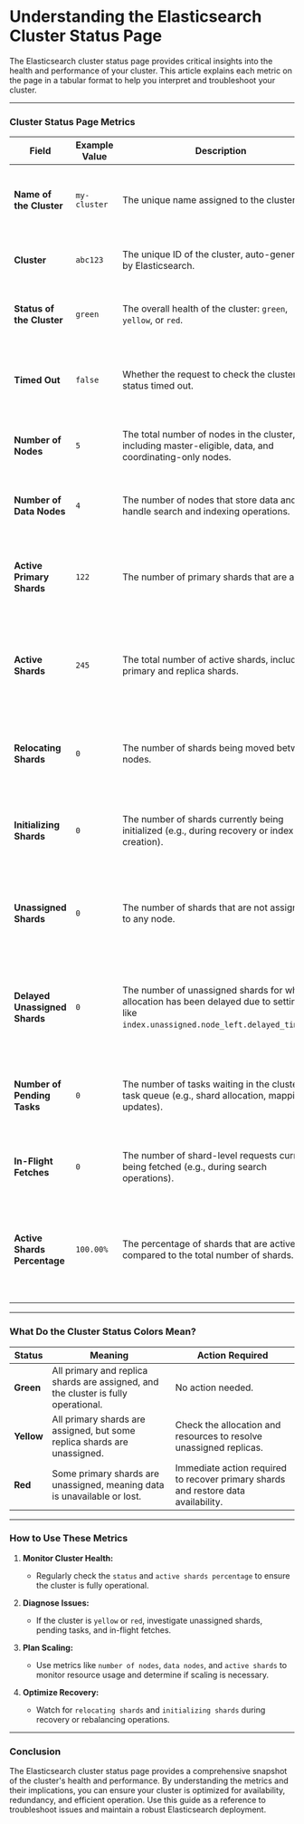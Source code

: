 # Understanding the Elasticsearch Cluster Status Page

The Elasticsearch cluster status page provides critical insights into the health and performance of your cluster. This
article explains each metric on the page in a tabular format to help you interpret and troubleshoot your cluster.

---

### **Cluster Status Page Metrics**

| **Field**                     | **Example Value** | **Description**                                                                                                                          | **Purpose**                                                                                               |
|-------------------------------|-------------------|------------------------------------------------------------------------------------------------------------------------------------------|-----------------------------------------------------------------------------------------------------------|
| **Name of the Cluster**       | `my-cluster`      | The unique name assigned to the cluster.                                                                                                 | Useful for identifying your cluster, especially in multi-cluster environments.                            |
| **Cluster**                   | `abc123`          | The unique ID of the cluster, auto-generated by Elasticsearch.                                                                           | Used internally to distinguish the cluster.                                                               |
| **Status of the Cluster**     | `green`           | The overall health of the cluster: `green`, `yellow`, or `red`.                                                                          | Indicates the availability of shards and overall cluster health.                                          |
| **Timed Out**                 | `false`           | Whether the request to check the cluster status timed out.                                                                               | A `true` value may suggest connectivity or performance issues.                                            |
| **Number of Nodes**           | `5`               | The total number of nodes in the cluster, including master-eligible, data, and coordinating-only nodes.                                  | Helps ensure all expected nodes are part of the cluster.                                                  |
| **Number of Data Nodes**      | `4`               | The number of nodes that store data and handle search and indexing operations.                                                           | Indicates the actual capacity for data storage and queries.                                               |
| **Active Primary Shards**     | `122`             | The number of primary shards that are active.                                                                                            | Ensures data availability, as primary shards are necessary for indexing and querying.                     |
| **Active Shards**             | `245`             | The total number of active shards, including primary and replica shards.                                                                 | A high number indicates proper allocation; mismatches may point to problems.                              |
| **Relocating Shards**         | `0`               | The number of shards being moved between nodes.                                                                                          | Persistent relocations can indicate rebalancing or node failure recovery.                                 |
| **Initializing Shards**       | `0`               | The number of shards currently being initialized (e.g., during recovery or index creation).                                              | Persistent initialization suggests recovery or resource issues.                                           |
| **Unassigned Shards**         | `0`               | The number of shards that are not assigned to any node.                                                                                  | A non-zero value can indicate insufficient resources, node failures, or allocation constraints.           |
| **Delayed Unassigned Shards** | `0`               | The number of unassigned shards for which allocation has been delayed due to settings like `index.unassigned.node_left.delayed_timeout`. | Identifies shards waiting for reallocation due to node failures or planned maintenance.                   |
| **Number of Pending Tasks**   | `0`               | The number of tasks waiting in the cluster’s task queue (e.g., shard allocation, mapping updates).                                       | A high number of pending tasks may indicate bottlenecks or cluster strain.                                |
| **In-Flight Fetches**         | `0`               | The number of shard-level requests currently being fetched (e.g., during search operations).                                             | High numbers may suggest a busy cluster or slow shard responses.                                          |
| **Active Shards Percentage**  | `100.00%`         | The percentage of shards that are active compared to the total number of shards.                                                         | A value less than 100% indicates unassigned or initializing shards, potentially impacting cluster health. |

---

### **What Do the Cluster Status Colors Mean?**

| **Status** | **Meaning**                                                                        | **Action Required**                                                                |
|------------|------------------------------------------------------------------------------------|------------------------------------------------------------------------------------|
| **Green**  | All primary and replica shards are assigned, and the cluster is fully operational. | No action needed.                                                                  |
| **Yellow** | All primary shards are assigned, but some replica shards are unassigned.           | Check the allocation and resources to resolve unassigned replicas.                 |
| **Red**    | Some primary shards are unassigned, meaning data is unavailable or lost.           | Immediate action required to recover primary shards and restore data availability. |

---

### **How to Use These Metrics**

1. **Monitor Cluster Health:**
    - Regularly check the `status` and `active shards percentage` to ensure the cluster is fully operational.

2. **Diagnose Issues:**
    - If the cluster is `yellow` or `red`, investigate unassigned shards, pending tasks, and in-flight fetches.

3. **Plan Scaling:**
    - Use metrics like `number of nodes`, `data nodes`, and `active shards` to monitor resource usage and determine if
      scaling is necessary.

4. **Optimize Recovery:**
    - Watch for `relocating shards` and `initializing shards` during recovery or rebalancing operations.

---

### Conclusion

The Elasticsearch cluster status page provides a comprehensive snapshot of the cluster's health and performance. By
understanding the metrics and their implications, you can ensure your cluster is optimized for availability, redundancy,
and efficient operation. Use this guide as a reference to troubleshoot issues and maintain a robust Elasticsearch
deployment.